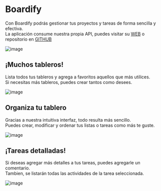 # Boardify
Con Boardify podrás gestionar tus proyectos y tareas de forma sencilla y efectiva.<br>
La aplicación consume nuestra propia API, puedes visitar su [WEB](https://api-boardify.vercel.app/) o repositorio en [GITHUB](https://github.com/sergiogonzalez01/API-Boardify)

![image](https://github.com/sergiogonzalez01/Boardify/assets/60524882/6cd0bb31-0be5-4de4-a55a-3b86f4cc7c19)

## ¡Muchos tableros!
Lista todos tus tableros y agrega a favoritos aquellos que más utilices.<br>
Si necesitas más tableros, puedes crear tantos como desees.

![image](https://github.com/sergiogonzalez01/Boardify/assets/60524882/b662eda3-bd6a-4fc4-b1fd-1cd1ee5ab9f5)

## Organiza tu tablero
Gracias a nuestra intuitiva interfaz, todo resulta más sencillo.<br>
Puedes crear, modificar y ordenar tus listas o tareas como más te guste.

![image](https://github.com/sergiogonzalez01/Boardify/assets/60524882/981bf30b-b9d1-409f-afc4-482ec7ee1d61)

## ¡Tareas detalladas!
Si deseas agregar más detalles a tus tareas, puedes agregarle un comentario.<br>
Tambien, se listarán todas las actividades de la tarea seleccionada.

![image](https://github.com/sergiogonzalez01/Boardify/assets/60524882/ac98956b-0b1f-4943-a377-e567ecc4e92e)
